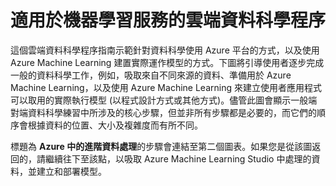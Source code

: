 <properties 
	pageTitle="指南：適用於機器學習服務的雲端資料科學程序 | Azure" 
	description="使用本指南來了解針對雲端中的資料科學和機器學習服務使用 Azure 的步驟。" 
	services="machine-learning" 
	solutions="" 
	documentationCenter="" 
	authors="sidneyh;sachouks" 
	videoId="" 
	scriptId="" 
	manager="jhubbard" />

<tags 
	ms.service="machine-learning" 
	ms.devlang="na" 
	ms.topic="article" 
	ms.tgt_pltfrm="na" 
	ms.workload="required" 
	ms.date="02/18/2015" 
	ms.author="sidneyh" />
# 適用於機器學習服務的雲端資料科學程序

這個雲端資料科學程序指南示範針對資料科學使用 Azure 平台的方式，以及使用 Azure Machine Learning 建置實際運作模型的方式。下圖將引導使用者逐步完成一般的資料科學工作，例如，吸取來自不同來源的資料、準備用於 Azure Machine Learning，以及使用 Azure Machine Learning 來建立使用者應用程式可以取用的實際執行模型 (以程式設計方式或其他方式)。儘管此圖會顯示一般端對端資料科學練習中所涉及的核心步驟，但並非所有步驟都是必要的，而它們的順序會根據資料的位置、大小及複雜度而有所不同。

標題為 **Azure 中的進階資料處理**的步驟會連結至第二個圖表。如果您是從該圖返回的，請繼續往下至該點，以吸取 Azure Machine Learning Studio 中處理的資料，並建立和部署模型。

<object type="image/svg+xml" data="https://sidneyhcontent.blob.core.windows.net/documentation/machine-learning-how-to-create-ml-service.svg" width="100%" height="100%">
</object>

<!--HONumber=49--> 